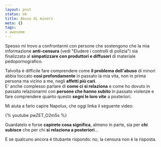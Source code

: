 ```yaml
--- 
layout: post
status: ok
title: Abuso di minori
meta: {}
tags: 
- awesome
---
```

Spesso mi trovo a confrontarmi con persone che sostengono che la mia informazione **anti-censura** (vedi "Eludere i controlli di polizia") sia finalizzata al **simpatizzare con produttori e diffusori** di materiale pedopornografico.  
  
Talvolta è difficile fare comprendere come **il problema dell'abuso** di minori abbia toccato **così profondamente** in passato la mia vita, non in prima persona ma vicino a me, negli **affetti più cari**.  
E' anche complesso parlare di **come ci si relaziona** e come ho dovuto in passato relazionarmi con **persone che hanno subito** in passato violenze e fare comprendere quanto questo **segni le loro vite** a posteriori.  
  
Mi aiuta a farlo capire Napolux, che oggi linka il seguente video:  
  
{% youtube pwZET_O2m5s %}  
  
Guardatelo e forse **capirete cosa significa**, almeno in parte, sia per **chi subisce** che per chi **si relaziona a posteriori**...  
  
E se qualcuno ancora è titubante rispondo: no, la censura non è la risposta.    
  
 
